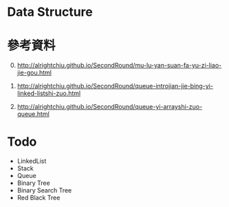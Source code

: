 # Data Structure

# 參考資料

0. http://alrightchiu.github.io/SecondRound/mu-lu-yan-suan-fa-yu-zi-liao-jie-gou.html

1. http://alrightchiu.github.io/SecondRound/queue-introjian-jie-bing-yi-linked-listshi-zuo.html
2. http://alrightchiu.github.io/SecondRound/queue-yi-arrayshi-zuo-queue.html

# Todo

- LinkedList
- Stack
- Queue
- Binary Tree
- Binary Search Tree
- Red Black Tree
